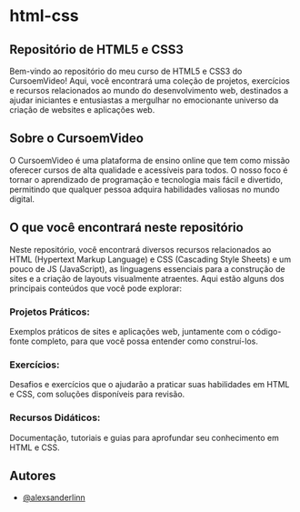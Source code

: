 
# html-css

## Repositório de HTML5 e CSS3
Bem-vindo ao repositório do meu curso de HTML5 e CSS3 do CursoemVideo! Aqui, você encontrará uma coleção de projetos, exercícios e recursos relacionados ao mundo do desenvolvimento web, destinados a ajudar iniciantes e entusiastas a mergulhar no emocionante universo da criação de websites e aplicações web.

## Sobre o CursoemVideo
O CursoemVideo é uma plataforma de ensino online que tem como missão oferecer cursos de alta qualidade e acessíveis para todos. O nosso foco é tornar o aprendizado de programação e tecnologia mais fácil e divertido, permitindo que qualquer pessoa adquira habilidades valiosas no mundo digital.

## O que você encontrará neste repositório
Neste repositório, você encontrará diversos recursos relacionados ao HTML (Hypertext Markup Language) e CSS (Cascading Style Sheets) e um pouco de JS (JavaScript), as linguagens essenciais para a construção de sites e a criação de layouts visualmente atraentes. Aqui estão alguns dos principais conteúdos que você pode explorar:

### Projetos Práticos: 
Exemplos práticos de sites e aplicações web, juntamente com o código-fonte completo, para que você possa entender como construí-los.

### Exercícios: 
Desafios e exercícios que o ajudarão a praticar suas habilidades em HTML e CSS, com soluções disponíveis para revisão.

### Recursos Didáticos: 
Documentação, tutoriais e guias para aprofundar seu conhecimento em HTML e CSS.


## Autores

- [@alexsanderlinn](https://www.github.com/alexsanderlinn)


